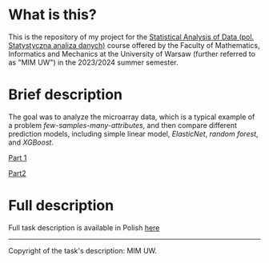 # What is this?

This is the repository of my project for the [Statistical Analysis of Data (pol. Statystyczna analiza danych)](https://usosweb.mimuw.edu.pl/kontroler.php?_action=katalog2/przedmioty/pokazPrzedmiot&prz_kod=1000-714SAD&callback=g_98acdc65) course offered by the Faculty of Mathematics, Informatics and Mechanics at the University of Warsaw (further referred to as "MIM UW") in the 2023/2024 summer semester.

# Brief description
The goal was to analyze the microarray data, which is a typical example of a problem _few-samples-many-attributes_, and then compare different prediction models, including simple linear model, _ElasticNet_, _random forest_, and _XGBoost_.

[Part 1](http://szwedkarol.github.io/SAD-RNA_Seq/ProjectDescription/Part1.html)

[Part2](https://szwedkarol.github.io/SAD-RNA_Seq/ProjectDescription/Part2.html)

# Full description
Full task description is available in Polish [here](Projekt_SAD_2024.pdf)

---
Copyright of the task's description: MIM UW.